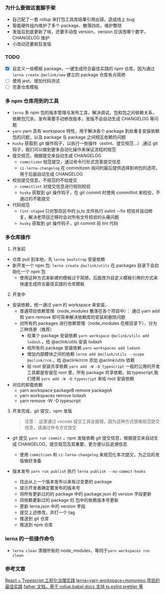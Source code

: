 ### 为什么要做这套脚手架

-   自己配了一套 rollup 来打包工具库结果引用出错，造成线上 bug
-   智能硬件组内维护了多个 package，散落四处，维护繁琐
-   发版后到底更新了啥，还要手动改 version，version 应该改哪个数字，CHANGELOG 维护
-   小改动还要疯狂发版

### TODO

-   [x] 自定义一些模板 package，一键生成符合最佳实践的 npm 仓库，因为通过`lerna create @aclink/new` 建立的 package 仓库有点简陋
-   [ ] 使用 jest，增加代码测试
-   [ ] 完善仓库模板

### 多 npm 仓库用到的工具

-   `lerna` 多 npm 包的版本管理与发布工具，解决调试，包和包之间依赖关系，依赖包冗余，发布需要手动修改版本，发版不会自动生成 CHANGELOG 等问题
-   `yarn` yarn 具有 workspace 特性，用于解决各个 package 到处重复安装依赖包的问题，以及 package 与 package 之间相互依赖的问题
-   `husky` 获取到 git 操作钩子，以执行一些操作（eslint、提交规范...）,通过 git 钩子，我们可以做到更多自动化操作来保证流程的规范
-   提交规范，根据提交来自动生成 CHANGELOG
    -   `commitizen` 规范提交，通过命令行形式完善提交信息
    -   `cz-lerna-changelog` 在 commitizen 询问的最后提供选择影响包的选项，用于后面自动生成 CHANGELOG
-   校验提交信息，不规范的不给提交
    -   `commitlint` 对提交信息进行规则校验
    -   `husky` 获取到 git 操作钩子，在 git commit 时使用 commitlint 来校验，不通过的不能提交
-   代码规范
    -   `lint-staged` 只对暂存区中的 js,ts 文件执行 eslint --fix 校验并自动修复，解决老项目迁移时会对所有文件校验的头痛问题
    -   `husky` 获取到 git 操作钩子，git commit 前 lint 代码

### 多仓库操作

1. 开发前

-   仓库 pull 到本地，先 `lerna bootstrap` 安装依赖
-   新开发一个 npm 包: `lerna create @aclink/utils` 在 packages 目录下会初始化一个 npm 包
    -   使用这种方式来新建的模板过于简陋，后面改为自定义模板引用的方式来快速生成符合最佳实践的仓库模板

2. 开发中

-   安装依赖，统一通过 yarn 的 workspace 来安装，
    -   普通项目依赖管理（node_modules 散落在各个项目中）： 通过 yarn add 和 yarn remove 即可简单解决依赖库的安装和删除问题
    -   对所有的 packages 进行依赖管理（node_modules 在根目录下），分为三种场景（推荐）
        -   给某个 package 安装依赖 `yarn workspace @aclink/utils add lodash` ，给 @aclink/utils 安装 lodash
        -   给所有的 package 安装依赖 `yarn workspaces add lodash`
        -   增加内部模块之间的依赖 `lerna add @aclink/utils --scope @aclink/rcm` ，给 @aclink/rcm 添加 @aclink/utils 依赖
        -   给 root 安装共享依赖 `yarn add -W -D typescript` 一般的公用的开发工具都是安装在 root 里，所有 package 共享依赖，如 typescript,我们使用 `yarn add -W -D typescript` 来给 root 安装依赖
-   对应的卸载依赖
    -   yarn workspace packageB remove packageA
    -   yarn workspaces remove lodash
    -   yarn remove -W -D typescript

3. 开发完成，git 提交，npm 发版
    > 注意： 这里通过 vscode 提交工具会报错，因为这种方式很难规范提交信息，请通过命令方式提交

-   git 提交 `yarn run commit` ，npm 发版依赖 git 提交信息，根据提交来自动生成 CHANGELOG，提交规范及其重要，更方便以后追溯信息

    -   使用 `commitizen` 和 `cz-lerna-changelog` 来规范化本次提交，为之后的发版做好准备

-   版本发布 `yarn run publish` 执行 `lerna publish --no-commit-hooks`

    -   找出从上一个版本发布以来有过变更的 package
    -   提示开发者确定要发布的版本号
    -   将所有更新过的的 package 中的 package.json 的 version 字段更新
    -   将依赖更新过的 package 的 包中的依赖版本号更新
    -   更新 lerna.json 中的 version 字段
    -   提交上述修改，并打一个 tag
    -   推送到 git 仓库
    -   推送到 npm 仓库

### lerna 的一些操作命令

-   `lerna clean` 清理所有的 node_modules，等同于`yarn workspaces run clean`

### 参考文章

[React + Typescript 工程化治理实践](https://juejin.im/post/5dccc9b8e51d4510840165e2#heading-16)
[lerna+yarn workspace+monorepo 项目的最佳实践](https://juejin.im/post/5d583231e51d45620541039e#heading-9)
[father 文档，基于 rollup,babel,docz,支持 ts,eslint,prettier 等](https://github.com/umijs/father/tree/2.x)
